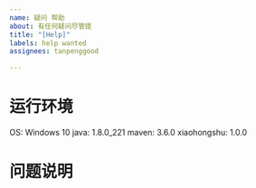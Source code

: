 ```yaml
---
name: 疑问 帮助
about: 有任何疑问尽管提
title: "[Help]"
labels: help wanted
assignees: tanpenggood

---
```


# 运行环境
OS: Windows 10
java: 1.8.0_221
maven: 3.6.0
xiaohongshu: 1.0.0

# 问题说明
